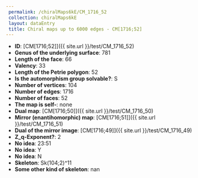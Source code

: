 ```yaml
--- 
 permalink: /chiralMaps6kE/CM_1716_52 
 collection: chiralMaps6kE
 layout: dataEntry
 title: Chiral maps up to 6000 edges - CM[1716;52]
---
```


- **ID**: [CM[1716;52]]({{ site.url }}/test/CM_1716_52)
- **Genus of the underlying surface**: 781
- **Length of the face**: 66
- **Valency**: 33
- **Length of the Petrie polygon**: 52
- **Is the automorphism group solvable?**: S
- **Number of vertices**: 104
- **Number of edges**: 1716
- **Number of faces**: 52
- **The map is self-**: none
- **Dual map**: [CM[1716;50]]({{ site.url }}/test/CM_1716_50)
- **Mirror (enantihomorphic) map**: [CM[1716;51]]({{ site.url }}/test/CM_1716_51)
- **Dual of the mirror image**: [CM[1716;49]]({{ site.url }}/test/CM_1716_49)
- **Z_q-Exponent?**: 2
- **No idea**:  23:51
- **No idea**: Y
- **No idea**: N
- **Skeleton**: Sk(104;2)^11
- **Some other kind of skeleton**: nan

